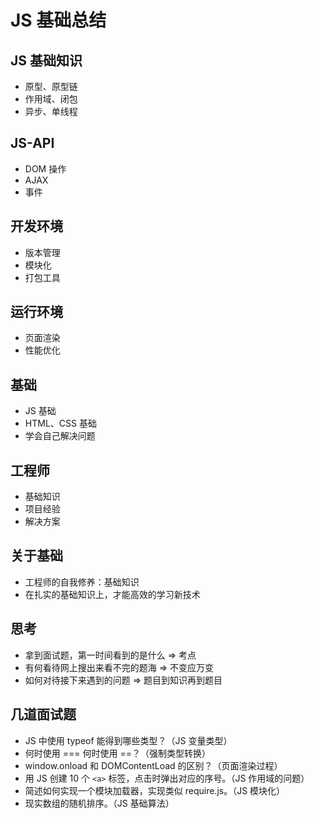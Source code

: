 # JS 基础总结

## JS 基础知识

- 原型、原型链
- 作用域、闭包
- 异步、单线程

## JS-API

- DOM 操作
- AJAX
- 事件

## 开发环境

- 版本管理
- 模块化
- 打包工具

## 运行环境

- 页面渲染
- 性能优化

## 基础

- JS 基础
- HTML、CSS 基础
- 学会自己解决问题

## 工程师

- 基础知识
- 项目经验
- 解决方案

## 关于基础

- 工程师的自我修养：基础知识
- 在扎实的基础知识上，才能高效的学习新技术

## 思考

- 拿到面试题，第一时间看到的是什么 => 考点
- 有何看待网上搜出来看不完的题海 => 不变应万变
- 如何对待接下来遇到的问题 => 题目到知识再到题目

## 几道面试题

- JS 中使用 typeof 能得到哪些类型？（JS 变量类型）
- 何时使用 === 何时使用 ==？（强制类型转换）
- window.onload 和 DOMContentLoad 的区别？（页面渲染过程）
- 用 JS 创建 10 个 `<a>` 标签，点击时弹出对应的序号。（JS 作用域的问题）
- 简述如何实现一个模块加载器，实现类似 require.js。（JS 模块化）
- 现实数组的随机排序。（JS 基础算法）
